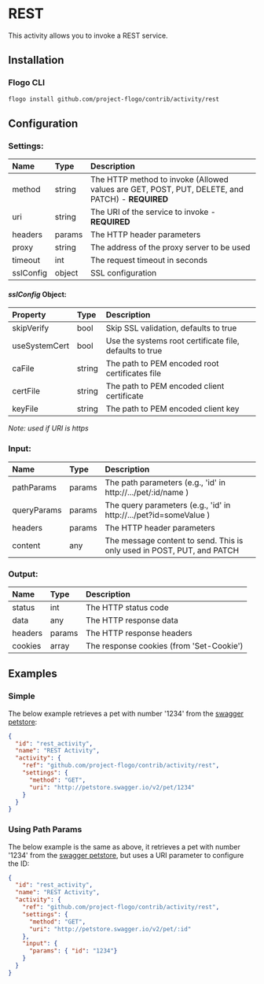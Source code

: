 <!--
title: REST
weight: 4618
-->

# REST
This activity allows you to invoke a REST service.

## Installation

### Flogo CLI
```bash
flogo install github.com/project-flogo/contrib/activity/rest
```

## Configuration

### Settings:
| Name          | Type   | Description
|:---           | :---   | :---     
| method        | string | The HTTP method to invoke (Allowed values are GET, POST, PUT, DELETE, and PATCH) - **REQUIRED**
| uri           | string | The URI of the service to invoke - **REQUIRED**
| headers       | params | The HTTP header parameters
| proxy         | string | The address of the proxy server to be used
| timeout       | int    | The request timeout in seconds
| sslConfig     | object | SSL configuration

#### *sslConfig* Object: 
| Property      | Type   | Description
|:---           | :---   | :---     
| skipVerify    | bool   | Skip SSL validation, defaults to true
| useSystemCert | bool   | Use the systems root certificate file, defaults to true
| caFile        | string | The path to PEM encoded root certificates file
| certFile      | string | The path to PEM encoded client certificate
| keyFile       | string | The path to PEM encoded client key

*Note: used if URI is https*
### Input:
| Name        | Type   | Description
|:---         | :---   | :---     
| pathParams  | params | The path parameters (e.g., 'id' in http://.../pet/:id/name )
| queryParams | params | The query parameters (e.g., 'id' in http://.../pet?id=someValue )
| headers     | params | The HTTP header parameters
| content     | any    | The message content to send. This is only used in POST, PUT, and PATCH

### Output:
| Name    | Type   | Description
|:---     | :---   | :---     
| status  | int    | The HTTP status code
| data    | any    | The HTTP response data
| headers | params | The HTTP response headers
| cookies | array  | The response cookies (from 'Set-Cookie')

## Examples
### Simple
The below example retrieves a pet with number '1234' from the [swagger petstore](http://petstore.swagger.io):

```json
{
  "id": "rest_activity",
  "name": "REST Activity",
  "activity": {
    "ref": "github.com/project-flogo/contrib/activity/rest",
    "settings": {
      "method": "GET",
      "uri": "http://petstore.swagger.io/v2/pet/1234"
    }
  }
}
```

### Using Path Params
The below example is the same as above, it retrieves a pet with number '1234' from the [swagger petstore](http://petstore.swagger.io), but uses a URI parameter to configure the ID:

```json
{
  "id": "rest_activity",
  "name": "REST Activity",
  "activity": {
    "ref": "github.com/project-flogo/contrib/activity/rest",
    "settings": {
      "method": "GET",
      "uri": "http://petstore.swagger.io/v2/pet/:id"
    },
    "input": {
      "params": { "id": "1234"}
    }
  }
}
```